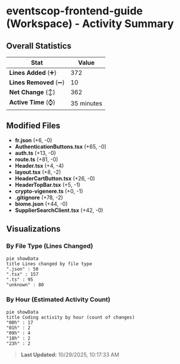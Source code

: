 # eventscop-frontend-guide (Workspace) - Activity Summary 

## Overall Statistics

| Stat                   | Value                                                             |
| ---------------------- | ----------------------------------------------------------------- |
| **Lines Added** (➕)   | 372                                          |
| **Lines Removed** (➖) | 10                                        |
| **Net Change** (↕)    | 362                |
| **Active Time** (⌚)   | 35 minutes |


## Modified Files
- **fr.json** (+6, -0)
- **AuthenticationButtons.tsx** (+65, -0)
- **auth.ts** (+13, -0)
- **route.ts** (+81, -0)
- **Header.tsx** (+4, -4)
- **layout.tsx** (+8, -2)
- **HeaderCartButton.tsx** (+26, -0)
- **HeaderTopBar.tsx** (+5, -1)
- **crypto-vigenere.ts** (+0, -1)
- **.gitignore** (+78, -2)
- **biome.json** (+44, -0)
- **SupplierSearchClient.tsx** (+42, -0)

## Visualizations

### By File Type (Lines Changed)

```mermaid
pie showData
title Lines changed by file type
".json" : 50
".tsx" : 157
".ts" : 95
"unknown" : 80
```

### By Hour (Estimated Activity Count)

```mermaid
pie showData
title Coding activity by hour (count of changes)
"00h" : 17
"01h" : 2
"09h" : 4
"10h" : 2
"23h" : 2
```


> **Last Updated:** 10/29/2025, 10:17:33 AM